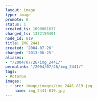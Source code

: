 ```yaml
---
layout: image
type: image
promote: 0
status: 1
created_ts: 1090861637
changed_ts: 1372159401
node_id: 819
title: IMG_2441
created: '2004-07-26'
changed: '2013-06-25'
aliases:
- "/2004/07/26/img_2441/"
permalink: "/2004/07/26/img_2441/"
tags:
- Rotorua
images:
- - src: image/images/img_2441-819.jpg
    name: img_2441-819.jpg
---
```


